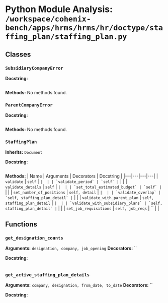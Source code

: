 # Python Module Analysis: `/workspace/cohenix-bench/apps/hrms/hrms/hr/doctype/staffing_plan/staffing_plan.py`

## Classes

### `SubsidiaryCompanyError`


**Docstring:**
```

```

**Methods:**
No methods found.

### `ParentCompanyError`


**Docstring:**
```

```

**Methods:**
No methods found.

### `StaffingPlan`
**Inherits:** `Document`


**Docstring:**
```

```

**Methods:**
| Name | Arguments | Decorators | Docstring |
|---|---|---|---|
| `validate` | `self` | `` |  |
| `validate_period` | `self` | `` |  |
| `validate_details` | `self` | `` |  |
| `set_total_estimated_budget` | `self` | `` |  |
| `set_number_of_positions` | `self, detail` | `` |  |
| `validate_overlap` | `self, staffing_plan_detail` | `` |  |
| `validate_with_parent_plan` | `self, staffing_plan_detail` | `` |  |
| `validate_with_subsidiary_plans` | `self, staffing_plan_detail` | `` |  |
| `set_job_requisitions` | `self, job_reqs` | `` |  |





## Functions

### `get_designation_counts`
**Arguments:** `designation, company, job_opening`
**Decorators:** ``

**Docstring:**
```

```
### `get_active_staffing_plan_details`
**Arguments:** `company, designation, from_date, to_date`
**Decorators:** ``

**Docstring:**
```

```

